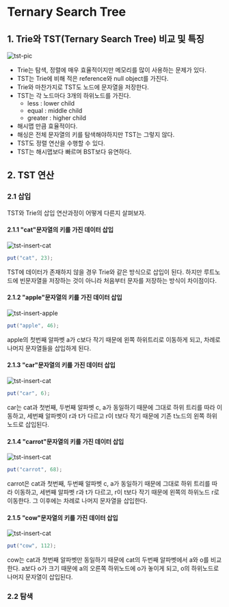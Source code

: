 # Ternary Search Tree

## 1. Trie와 TST(Ternary Search Tree) 비교 및 특징

![tst-pic](https://github.com/walbatrossw/java-data-structures/blob/master/ch14-ternary-search-tree/img/tst-pic.png?raw=true)

- Trie는 탐색, 정렬에 매우 효율적이지만 메모리를 많이 사용하는 문제가 있다.
- TST는 Trie에 비해 적은 reference와 null object를 가진다.
- Trie와 마찬가지로 TST도 노드에 문자열을 저장한다.
- TST는 각 노드마다 3개의 하위노드를 가진다.
    - less : lower child
    - equal : middle child
    - greater : higher child
- 해시맵 만큼 효율적이다.
- 해싱은 전체 문자열의 키를 탐색해야하지만 TST는 그렇지 않다.
- TST도 정렬 연산을 수행할 수 있다.
- TST는 해시맵보다 빠르며 BST보다 유연하다.

## 2. TST 연산

### 2.1 삽입

TST와 Trie의 삽입 연산과정이 어떻게 다른지 살펴보자.

#### 2.1.1 "cat"문자열의 키를 가진 데이터 삽입

![tst-insert-cat]()

```java
put("cat", 23);
```

TST에 데이터가 존재하지 않을 경우 Trie와 같은 방식으로 삽입이 된다. 하지만 루트노드에 빈문자열을 저장하는 것이 아니라 처음부터 문자를 저장하는 방식이 차이점이다.

#### 2.1.2 "apple"문자열의 키를 가진 데이터 삽입

![tst-insert-apple]()

```java
put("apple", 46);
```

apple의 첫번째 알파벳 a가 c보다 작기 때문에 왼쪽 하위트리로 이동하게 되고, 차례로 나머지 문자열들을 삽입하게 된다.

#### 2.1.3 "car"문자열의 키를 가진 데이터 삽입

![tst-insert-cat]()

```java
put("car", 6);
```

car는 cat과 첫번째, 두번째 알파벳 c, a가 동일하기 때문에 그대로 하위 트리를 따라 이동하고, 세번째 알파벳이 r과 t가 다르고 r이 t보다 작기 때문에 기존 t노드의 왼쪽 하위노드로 삽입된다.

#### 2.1.4 "carrot"문자열의 키를 가진 데이터 삽입

![tst-insert-cat]()

```java
put("carrot", 68);
```

carrot은 cat과 첫번째, 두번째 알파벳 c, a가 동일하기 때문에 그대로 하위 트리를 따라 이동하고, 세번째 알파벳 r과 t가 다르고, r이 t보다 작기 때문에 왼쪽의 하위노드 r로 이동한다. 그 이후에는 차례로 나머지 문자열을 삽입한다.

#### 2.1.5 "cow"문자열의 키를 가진 데이터 삽입

![tst-insert-cat]()

```java
put("cow", 112);
```

cow는 cat과 첫번째 알파벳만 동일하기 때문에 cat의 두번째 알파벳에서 a와 o를 비교한다. a보다 o가 크기 때문에 a의 오른쪽 하위노드에 o가 놓이게 되고, o의 하위노드로 나머지 문자열이 삽입된다.


### 2.2 탐색
